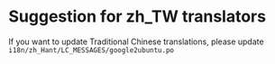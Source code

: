 Suggestion for zh_TW translators
================================

If you want to update Traditional Chinese translations, please update `i18n/zh_Hant/LC_MESSAGES/google2ubuntu.po`
